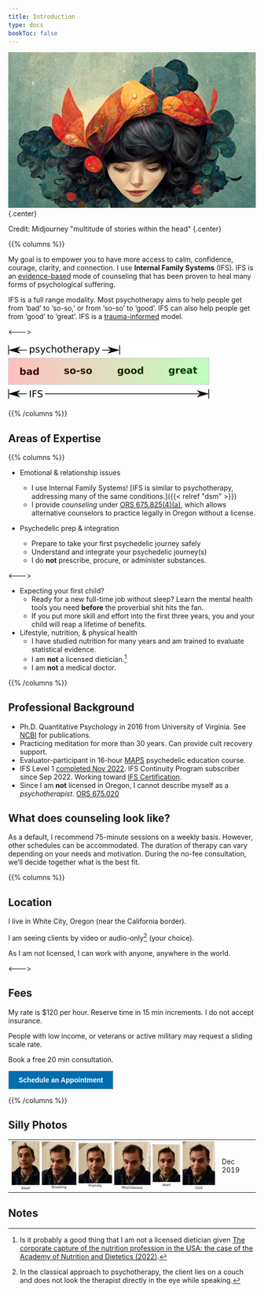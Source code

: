 ```yaml
---
title: Introduction
type: docs
bookToc: false
---
```


![Multitude of stories within the head](multitude_of_stories_within_the_head.webp)
{.center}

Credit: Midjourney "multitude of stories within the head"
{.center}

{{% columns %}}

My goal is to empower you to have more access to calm, confidence,
courage, clarity, and connection. I use **Internal Family Systems**
(IFS). IFS is an [evidence-based](https://www.foundationifs.org/news-articles/79-ifs-an-evidence-based-practice) mode of counseling that has been
proven to heal many forms of psychological suffering.

IFS is a full range modality. Most psychotherapy aims to help people
get from ‘bad’ to ‘so-so,’ or from ‘so-so’ to ‘good’. IFS can also
help people get from ‘good’ to ‘great’. IFS is a [trauma-informed](https://www.verywellmind.com/trauma-informed-therapy-definition-and-techniques-5209445) model.

<--->

![IFS range](ifs.webp)

{{% /columns %}}

## Areas of Expertise

{{% columns %}}

- Emotional & relationship issues
  - I use Internal Family Systems! [IFS is similar to psychotherapy, addressing many of the same conditions.]({{< relref "dsm" >}})
  - I provide *counseling* under [ORS 675.825(4)(a)](https://oregon.public.law/statutes/ors_675.825), which allows alternative counselors to practice legally in Oregon without a license.

- Psychedelic prep & integration
  - Prepare to take your first psychedelic journey safely
  - Understand and integrate your psychedelic journey(s)
  - I do **not** prescribe, procure, or administer substances.

<--->

- Expecting your first child?
  - Ready for a new full-time job without sleep? Learn the mental health tools you need **before** the proverbial shit hits the fan.
  - If you put more skill and effort into the first three years, you and your child will reap a lifetime of benefits.
- Lifestyle, nutrition, & physical health
  - I have studied nutrition for many years and am trained to evaluate statistical evidence.
  - I am **not** a licensed dietician.[^capture-of-nutrition]
  - I am **not** a medical doctor.

{{% /columns %}}

## Professional Background

- Ph.D. Quantitative Psychology in 2016 from University of
Virginia. See [NCBI](https://www.ncbi.nlm.nih.gov/sites/myncbi/1JSuQtfn5RykSS/bibliography/56367505/public/?sort=date&direction=ascending) for publications.
- Practicing meditation for more than 30 years. Can provide cult recovery support.
- Evaluator-participant in 16-hour [MAPS](https://maps.org/) psychedelic education course.
- IFS Level 1 [completed Nov 2022](https://ifs-institute.com/practitioners/all/110287). IFS Continuity Program subscriber since Sep 2022. Working toward [IFS Certification](https://ifs-institute.com/trainings/ifs-certification).
- Since I am **not** licensed in Oregon, I cannot describe myself as a *psychotherapist*. [ORS 675.020](https://oregon.public.law/statutes/ors_675.020)

## What does counseling look like?

As a default, I recommend 75-minute sessions on a weekly basis. However,
other schedules can be accommodated.
The duration of therapy can vary depending on your needs and motivation.
During the no-fee consultation, we’ll decide together what is the best fit.

{{% columns %}}

## Location

I live in White City, Oregon (near the California border).

I am seeing clients by video or audio-only[^audio-only] (your choice).

As I am not licensed, I can work with anyone, anywhere in the world.

<--->

## Fees

My rate is $120 per hour. Reserve time in 15 min increments. I do not accept insurance.

People with low income, or veterans or active military may request a sliding scale rate.

Book a free 20 min consultation.

<!-- ScheduleOnce button START -->
<button id="SOIBTN_jpintro" style="background: #006DAF; color: #ffffff; padding: 10px 20px; border: 1px solid #c8c8c8; font: bold 14px Arial; cursor: pointer;" data-height="580" data-psz="00" data-so-page="jpintro" data-delay="1">Schedule an Appointment</button>
<script type="text/javascript" src="https://cdn.oncehub.com/mergedjs/so.js"></script>
<!-- ScheduleOnce button END -->

{{% /columns %}}

## Silly Photos

<table>
<tr>
<td>
<picture style="display: block;">
    <source media="(min-width: 1320px)" srcset="line-up-1280.png">
    <source media="(min-width: 840px)" srcset="line-up-800.png">
    <img src="line-up-480.png" alt="facial expressions">
</picture>
</td>
<td class='rotate'><div>Dec 2019</div></td>
</tr></table>

## Notes

[^capture-of-nutrition]: Is it probably a good thing that I am not a licensed dietician given [The corporate capture of the nutrition profession in the USA: the case of the Academy of Nutrition and Dietetics (2022)](https://www.cambridge.org/core/journals/public-health-nutrition/article/corporate-capture-of-the-nutrition-profession-in-the-usa-the-case-of-the-academy-of-nutrition-and-dietetics/9FCF66087DFD5661DF1AF2AD54DA0DF9).

[^audio-only]: In the classical approach to psychotherapy, the client lies on a couch and does not look the therapist directly in the eye while speaking.
